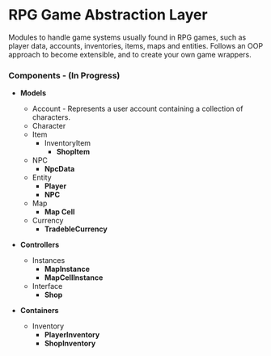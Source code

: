 # RPG Game Abstraction Layer
Modules to handle game systems usually found in RPG games, such as player data, accounts, inventories, items, maps and entities. Follows an OOP approach to become extensible, and to create your own game wrappers.

### Components - (In Progress)
 - **Models**
	 - Account - Represents a user account containing a collection of characters.
	 - Character
	 - Item
		 - InventoryItem
			 - **ShopItem**
	 - NPC
       - **NpcData**
	 - Entity
		 - **Player**
		 - **NPC**
	 - Map
		 - **Map Cell**
	- Currency
		- **TradebleCurrency**
	

 - **Controllers**
	 - Instances
		 - **MapInstance**
		 - **MapCellInstance**
	- Interface
		- **Shop**
 - **Containers**
	 - Inventory
		 - **PlayerInventory**
		 - **ShopInventory**
